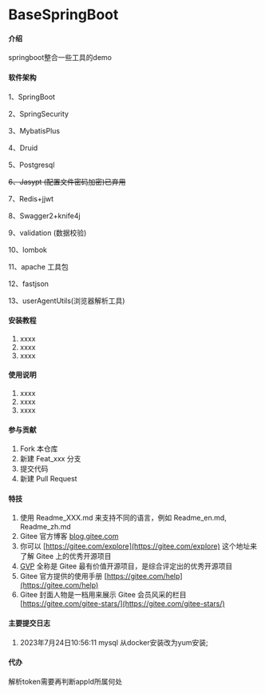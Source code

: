# BaseSpringBoot

#### 介绍
springboot整合一些工具的demo

#### 软件架构
1、SpringBoot

2、SpringSecurity

3、MybatisPlus

4、Druid

5、Postgresql

~~6、Jasypt (配置文件密码加密)已弃用~~

7、Redis+jjwt

8、Swagger2+knife4j

9、validation (数据校验)

10、lombok

11、apache 工具包

12、fastjson

13、userAgentUtils(浏览器解析工具)




#### 安装教程

1.  xxxx
2.  xxxx
3.  xxxx

#### 使用说明

1.  xxxx
2.  xxxx
3.  xxxx

#### 参与贡献

1.  Fork 本仓库
2.  新建 Feat_xxx 分支
3.  提交代码
4.  新建 Pull Request


#### 特技

1.  使用 Readme\_XXX.md 来支持不同的语言，例如 Readme\_en.md, Readme\_zh.md
2.  Gitee 官方博客 [blog.gitee.com](https://blog.gitee.com)
3.  你可以 [https://gitee.com/explore](https://gitee.com/explore) 这个地址来了解 Gitee 上的优秀开源项目
4.  [GVP](https://gitee.com/gvp) 全称是 Gitee 最有价值开源项目，是综合评定出的优秀开源项目
5.  Gitee 官方提供的使用手册 [https://gitee.com/help](https://gitee.com/help)
6.  Gitee 封面人物是一档用来展示 Gitee 会员风采的栏目 [https://gitee.com/gitee-stars/](https://gitee.com/gitee-stars/)

#### 主要提交日志
1.  2023年7月24日10:56:11
mysql 从docker安装改为yum安装;

#### 代办
解析token需要再判断appId所属何处